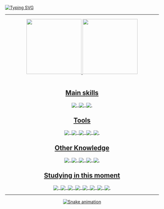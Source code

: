 [![Typing SVG](https://readme-typing-svg.herokuapp.com/?color=fff&size=35&center=true&vCenter=true&width=1000&lines=HELLO!,+My+name+is+Daniel+Sodré;I+from+Brasil;Be+Welcome!+:%29)](https://git.io/typing-svg)

<hr>

<div align="center">
  <a href=https://github.com/DaronBecaus>
  <img height=180em src=https://github-readme-stats.vercel.app/api?username=DaronBecaus&show_icons=true&theme=codeSTACKr>
  <img height=180em src=https://github-readme-stats.vercel.app/api/top-langs/?username=DaronBecaus&theme=codeSTACKr>
</div>

<div  align="center"> 
  <div style="display: inline_block"><br>
        <h2 align="center">Main skills</h2>
        <img align="center" src="https://img.shields.io/badge/GitHub-293548?style=for-the-badge&logo=github&logoColor=white">&nbsp
        <img align="center" src="https://img.shields.io/badge/HTML5-E34F26?style=for-the-badge&logo=html5&logoColor=white">&nbsp
        <img align="center" src="https://img.shields.io/badge/CSS3-1572B6?style=for-the-badge&logo=css3&logoColor=white">&nbsp
        <h2 align="center">Tools</h2>
        <img align="center" src="https://img.shields.io/badge/Visual_Studio_Code-0078D4?style=for-the-badge&logo=visual%20studio%20code&logoColor=white">&nbsp
        <img align="center" src="https://img.shields.io/badge/GIT-E44C30?style=for-the-badge&logo=git&logoColor=white">&nbsp
        <img align="center" src="https://img.shields.io/badge/GitHub-293548?style=for-the-badge&logo=github&logoColor=white">&nbsp
        <img align="center" src="https://img.shields.io/badge/Windows-0078D6?style=for-the-badge&logo=windows&logoColor=white">&nbsp
        <img align="center" src="https://img.shields.io/badge/Microsoft_Office-D83B01?style=for-the-badge&logo=microsoft-office&logoColor=white">&nbsp
        <h2 align="center">Other Knowledge</h2>
        <img align="center" src="https://img.shields.io/badge/Bootstrap-563D7C?style=for-the-badge&logo=bootstrap&logoColor=white">&nbsp
        <img align="center" src="https://img.shields.io/badge/Figma-F24E1E?style=for-the-badge&logo=figma&logoColor=white">&nbsp
        <img align="center" src="https://img.shields.io/badge/Canva-%2300C4CC.svg?&style=for-the-badge&logo=Canva&logoColor=white">&nbsp
        <img align="center" src="https://img.shields.io/badge/Adobe%20Photoshop-31A8FF?style=for-the-badge&logo=Adobe%20Photoshop&logoColor=black">&nbsp
        <img align="center" src="https://img.shields.io/badge/Adobe%20Illustrator-FF9A00?style=for-the-badge&logo=adobe%20illustrator&logoColor=white">&nbsp
        <h2 align="center">Studying in this moment</h2>
        <img align="center" src="	https://img.shields.io/badge/Python-14354C?style=for-the-badge&logo=python&logoColor=white">&nbsp
        <img align="center" src="https://img.shields.io/badge/JavaScript-F7DF1E?style=for-the-badge&logo=javascript&logoColor=black">&nbsp
        <img align="center" src="https://img.shields.io/badge/TypeScript-007ACC?style=for-the-badge&logo=typescript&logoColor=white">&nbsp
        <img align="center" src="https://img.shields.io/badge/React-20232A?style=for-the-badge&logo=react&logoColor=61DAFB">&nbsp
        <img align="center" src="https://img.shields.io/badge/PHP-777BB4?style=for-the-badge&logo=php&logoColor=white">&nbsp
        <img align="center" src="https://img.shields.io/badge/Markdown-000000?style=for-the-badge&logo=markdown&logoColor=white">&nbsp
        <img align="center" src="https://img.shields.io/badge/MySQL-00000F?style=for-the-badge&logo=mysql&logoColor=white">&nbsp
        <img align="center" src="https://img.shields.io/badge/Python-14354C?style=for-the-badge&logo=python&logoColor=white">&nbsp
   </div>
  
 <hr>
        
![Snake animation](https://github.com/DaronBecaus/DaronBecaus/blob/output/github-contribution-grid-snake.svg)
